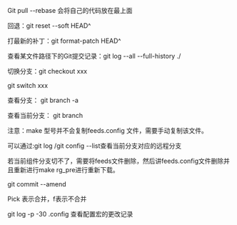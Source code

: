 Git pull --rebase 会将自己的代码放在最上面

回退：git reset --soft HEAD^

打最新的补丁：git format-patch HEAD^

查看某文件路径下的Git提交记录：git log --all --full-history ./

切换分支：git checkout xxx 

git switch xxx

查看分支： git branch -a

查看当前分支： git branch 

注意：make 型号并不会复制feeds.config 文件，需要手动复制该文件。

可以通过:git log /git config --list查看当前分支对应的远程分支

若当前组件分支切不了，需要将feeds文件删除，然后讲feeds.config文件删除并且重新进行make rg_pre进行重新下载。

git commit --amend 

Pick 表示合并，f表示不合并

 git log -p -30 .config 查看配置宏的更改记录